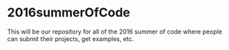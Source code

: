 # 2016summerOfCode
This will be our repository for all of the 2016 summer of code where people can submit their projects, get examples, etc. 
